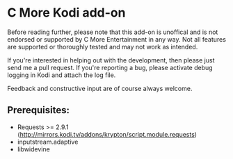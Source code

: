 ﻿# C More Kodi add-on #
Before reading further, please note that this add-on is unoffical and is not endorsed or supported by C More Entertainment in any way. Not all features are supported or thoroughly tested and may not work as intended.

If you're interested in helping out with the development, then please just send me a pull request. If you're reporting a bug, please activate debug logging in Kodi and attach the log file.

Feedback and constructive input are of course always welcome.

## Prerequisites: ##
 * Requests >= 2.9.1 (http://mirrors.kodi.tv/addons/krypton/script.module.requests)
 * inputstream.adaptive
 * libwidevine
